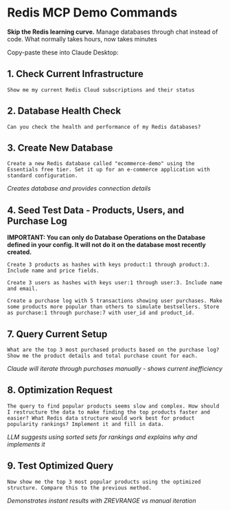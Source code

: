 # Redis MCP Demo Commands

**Skip the Redis learning curve.** Manage databases through chat instead of code. What normally takes hours, now takes minutes

Copy-paste these into Claude Desktop:

## 1. Check Current Infrastructure
```
Show me my current Redis Cloud subscriptions and their status
```

## 2. Database Health Check

```
Can you check the health and performance of my Redis databases?
```

## 3. Create New Database

```
Create a new Redis database called "ecommerce-demo" using the Essentials free tier. Set it up for an e-commerce application with standard configuration.
```

*Creates database and provides connection details*

## 4. Seed Test Data - Products, Users, and Purchase Log

**IMPORTANT: You can only do Database Operations on the Database defined in your config. It will not do it on the database most recently created.**

```
Create 3 products as hashes with keys product:1 through product:3. Include name and price fields.

Create 3 users as hashes with keys user:1 through user:3. Include name and email.

Create a purchase log with 5 transactions showing user purchases. Make some products more popular than others to simulate bestsellers. Store as purchase:1 through purchase:7 with user_id and product_id.
```

## 7. Query Current Setup

```
What are the top 3 most purchased products based on the purchase log? Show me the product details and total purchase count for each.
```

*Claude will iterate through purchases manually - shows current inefficiency*

## 8. Optimization Request

```
The query to find popular products seems slow and complex. How should I restructure the data to make finding the top products faster and easier? What Redis data structure would work best for product popularity rankings? Implement it and fill in data.
```

*LLM suggests using sorted sets for rankings and explains why and implements it*

## 9. Test Optimized Query

```
Now show me the top 3 most popular products using the optimized structure. Compare this to the previous method.
```

*Demonstrates instant results with ZREVRANGE vs manual iteration*
